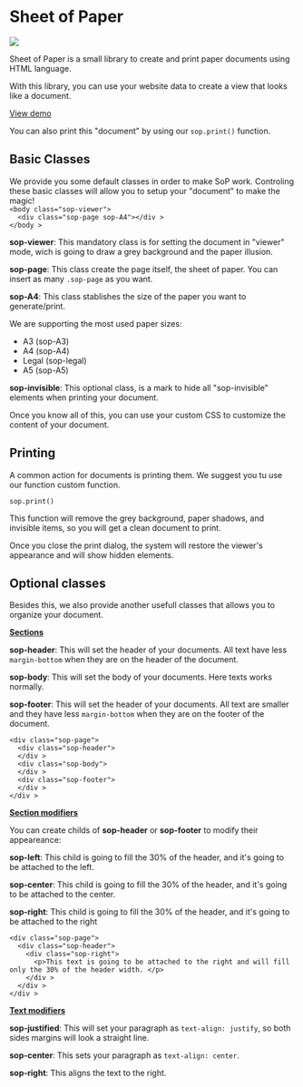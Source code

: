 # Sheet of Paper
<img src="http://imperdiblesoft.github.io/sheet-of-paper/images/logo.png" />
<br />
<p>Sheet of Paper is a small library to create and print paper documents using HTML language.</p>
<p>With this library, you can use your website data to create a view that looks like a document.</p>

<a href="http://imperdiblesoft.github.io/sheet-of-paper" target="_blank">View demo</a>

<p>You can also print this "document" by using our <code>sop.print()</code> function.</p>

<h2>Basic Classes</h2>
<p>We provide you some default classes in order to make SoP work. Controling these basic classes will allow you to setup your "document" to make the magic!
<br />
<code>&lt;body class="sop-viewer"&gt;</code><br />
<code>  &lt;div class="sop-page sop-A4"&gt;&lt;/div &gt;</code><br />
<code>&lt;/body &gt;</code><br />


<p><b>sop-viewer</b>: This mandatory class is for setting the document in "viewer" mode, wich is going to draw a grey background and the paper illusion.</p>
<p><b>sop-page</b>: This class create the page itself, the sheet of paper. You can insert as many <code>.sop-page</code> as you want.</p>
<p><b>sop-A4</b>: This class stablishes the size of the paper you want to generate/print.</p>
<p>We are supporting the most used paper sizes:</p>
<ul>
  <li>A3 (sop-A3)</li>
  <li>A4 (sop-A4)</li>
  <li>Legal (sop-legal)</li>
  <li>A5 (sop-A5)</li>
</ul>

<p><b>sop-invisible</b>: This optional class, is a mark to hide all "sop-invisible" elements when printing your document.</p>

<p>Once you know all of this, you can use your custom CSS to customize the content of your document.</p>

<h2>Printing</h2>
<p>A common action for documents is printing them. We suggest you tu use our function custom function.</p>
<code>sop.print()</code>

<p>This function will remove the grey background, paper shadows, and invisible items, so you will get a clean document to print.</p>
<p>Once you close the print dialog, the system will restore the viewer's appearance and will show hidden elements.</p>

<h2>Optional classes</h2>
<p>Besides this, we also provide another usefull classes that allows you to organize your document.</p>

<b><u>Sections</u></b>
<br />
<p><b>sop-header</b>: This will set the header of your documents. All text have less <code>margin-bottom</code> when they are on the header of the document.</p>
<p><b>sop-body</b>: This will set the body of your documents. Here texts works normally.</p>
<p><b>sop-footer</b>: This will set the header of your documents. All text are smaller and they have less <code>margin-bottom</code> when they are on the footer of the document.</p>
<code>&lt;div class="sop-page"&gt;</code><br />
<code>  &lt;div class="sop-header"&gt;</code><br />
<code>  &lt;/div &gt;</code><br />
<code>  &lt;div class="sop-body"&gt;</code><br />
<code>  &lt;/div &gt;</code><br />
<code>  &lt;div class="sop-footer"&gt;</code><br />
<code>  &lt;/div &gt;</code><br />
<code>&lt;/div &gt;</code><br />

<b><u>Section modifiers</u></b>
<br />
<p>You can create childs of <b>sop-header</b> or <b>sop-footer</b> to modify their appeareance:
<p><b>sop-left</b>: This child is going to fill the 30% of the header, and it's going to be attached to the left.</p>
<p><b>sop-center</b>: This child is going to fill the 30% of the header, and it's going to be attached to the center.</p>
<p><b>sop-right</b>: This child is going to fill the 30% of the header, and it's going to be attached to the right</p>
<code>&lt;div class="sop-page"&gt;</code><br />
<code>  &lt;div class="sop-header"&gt;</code><br />
<code>    &lt;div class="sop-right"&gt;</code><br />
<code>      &lt;p&gt;This text is going to be attached to the right and will fill only the 30% of the header width. &lt;/p&gt;</code><br />
<code>    &lt;/div &gt;</code><br />
<code>  &lt;/div &gt;</code><br />
<code>&lt;/div &gt;</code><br />

<b><u>Text modifiers</u></b>
<br />
<p><b>sop-justified</b>: This will set your paragraph as <code>text-align: justify</code>, so both sides margins will look a straight line.</p>
<p><b>sop-center</b>: This sets your paragraph as <code>text-align: center</code>.</p>
<p><b>sop-right</b>: This aligns the text to the right.</p>

